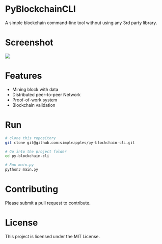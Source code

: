 # PyBlockchainCLI

A simple blockchain command-line tool without using any 3rd party library.

# Screenshot

![](http://ww1.sinaimg.cn/large/6ae0adaely1fpb0l9rznog20fo0d8gqg.gif)

# Features

- Mining block with data
- Distributed peer-to-peer Network
- Proof-of-work system
- Blockchain validation

# Run

```bash
# clone this repository
git clone git@github.com:simpleapples/py-blockchain-cli.git

# Go into the project folder
cd py-blockchain-cli

# Run main.py
python3 main.py
```

# Contributing

Please submit a pull request to contribute.

# License

This project is licensed under the MIT License.